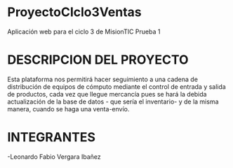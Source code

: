 # ProyectoCIclo3Ventas
Aplicación web para el ciclo 3 de MisionTIC
Prueba 1

# DESCRIPCION DEL PROYECTO
Esta plataforma nos permitirá  hacer seguimiento a una cadena de distribución de equipos de cómputo mediante el control de entrada y salida de productos, cada vez que llegue mercancía pues se hará la debida actualización de la base de datos - que sería el inventario- y de la misma manera, cuando se haga una venta-envío.

# INTEGRANTES
-Leonardo Fabio Vergara Ibañez